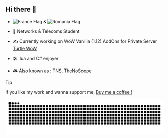 ## Hi there 👋

- <img src="https://upload.wikimedia.org/wikipedia/en/c/c3/Flag_of_France.svg" alt="France Flag" width="15"> & <img src="https://upload.wikimedia.org/wikipedia/commons/7/73/Flag_of_Romania.svg" alt="Romania Flag" width="15">

- 📡 Networks & Telecoms Student
- ✍️ Currently working on WoW Vanilla (1.12) AddOns for Private Server [Turtle WoW](https://turtle-wow.org/)
- 🛠️ .lua and C# enjoyer
- 🎮 Also known as : TNS, TheNoScope

> [!TIP]
> If you like my work and wanna support me, [Buy me a coffee !](https://buymeacoffee.com/rmarc29)

<picture>
  <source media="(prefers-color-scheme: dark)" srcset="https://raw.githubusercontent.com/rmarc29/rmarc29/output/github-snake-dark.svg">
  <source media="(prefers-color-scheme: light)" srcset="https://raw.githubusercontent.com/rmarc29/rmarc29/output/github-snake.svg">
  <img alt="GitHub Snake Animation" src="https://raw.githubusercontent.com/rmarc29/rmarc29/output/github-snake.svg">
</picture>

<!--
**rmarc29/rmarc29** is a ✨ _special_ ✨ repository because its `README.md` (this file) appears on your GitHub profile.

Here are some ideas to get you started:

- 🔭 I’m currently working on ...
- 🌱 I’m currently learning ...
- 👯 I’m looking to collaborate on ...
- 🤔 I’m looking for help with ...
- 💬 Ask me about ...
- 📫 How to reach me: ...
- 😄 Pronouns: ...
- ⚡ Fun fact: ...
-->
